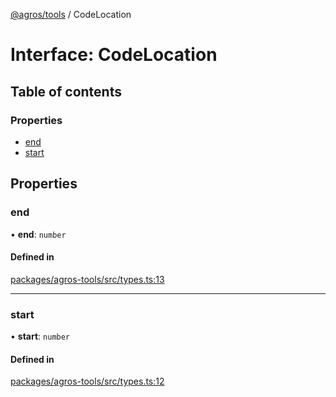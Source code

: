[@agros/tools](../index.md) / CodeLocation

# Interface: CodeLocation

## Table of contents

### Properties

- [end](CodeLocation.md#end)
- [start](CodeLocation.md#start)

## Properties

### <a id="end" name="end"></a> end

• **end**: `number`

#### Defined in

[packages/agros-tools/src/types.ts:13](https://github.com/agrosjs/agros/blob/ccf46f8/packages/agros-tools/src/types.ts#L13)

___

### <a id="start" name="start"></a> start

• **start**: `number`

#### Defined in

[packages/agros-tools/src/types.ts:12](https://github.com/agrosjs/agros/blob/ccf46f8/packages/agros-tools/src/types.ts#L12)
